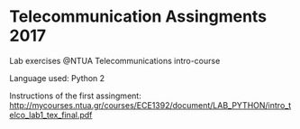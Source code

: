 # Telecommunication Assingments 2017
Lab exercises @NTUA Telecommunications intro-course

Language used: Python 2

Instructions of the first assingment: http://mycourses.ntua.gr/courses/ECE1392/document/LAB_PYTHON/intro_telco_lab1_tex_final.pdf
